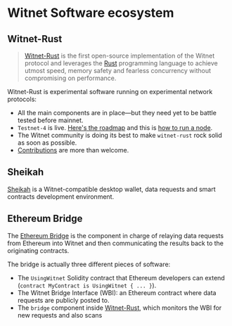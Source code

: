 # Witnet Software ecosystem

## Witnet-Rust
> [Witnet-Rust] is the first open-source implementation of the Witnet
> protocol and leverages the [Rust][rust] programming language to
> achieve utmost speed, memory safety and fearless concurrency without
> compromising on performance.

Witnet-Rust is experimental software running on experimental network
protocols:

- All the main components are in place—but they need yet to be
battle tested before mainnet. 
- `Testnet-4` is live. [Here's the roadmap][roadmap] and this is
  [how to run a node][run-a-node].
- The Witnet community is doing its best to make `witnet-rust` rock
solid as soon as possible.
- [Contributions][contributing] are more than welcome.

## Sheikah

[Sheikah][sheikah] is a Witnet-compatible desktop wallet, data requests
and smart contracts development environment.

## Ethereum Bridge

The [Ethereum Bridge][use-from-ethereum] is the component in charge of
relaying data requests from Ethereum into Witnet and then communicating
the results back to the originating contracts.

The bridge is actually three different pieces of software:

- The `UsingWitnet` Solidity contract that Ethereum developers can
  extend (`contract MyContract is UsingWitnet { ... }`).
- The Witnet Bridge Interface (WBI): an Ethereum contract where data
  requests are publicly posted to.
- The `bridge` component inside [Witnet-Rust], which monitors the WBI
  for new requests and also scans

[roadmap]: /community/roadmap
[run-a-node]: /try/run-a-node
[rust]: https://rust-lang.org
[sheikah]: https://github.com/witnet/sheikah
[use-from-ethereum]: /try/use-from-ethereum
[Witnet-Rust]: https://github.com/witnet/sheikah 
[contributing]: /developer/contributing
